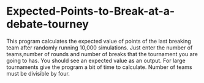 # Expected-Points-to-Break-at-a-debate-tourney
This program calculates the expected value of points of the last breaking team after randomly running 10,000 simulations.
Just enter the number of teams,number of rounds and number of breaks that the tournament you are going to has. You should see an expected value as an output. For large tournaments give the program a bit of time to calculate. Number of teams must be divisible by four.
